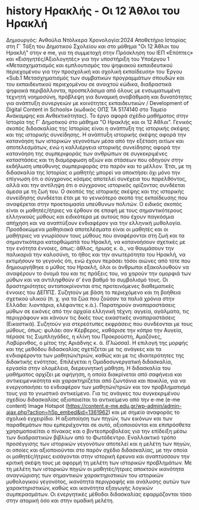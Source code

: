 # history Ηρακλής - Οι 12 Άθλοι του Ηρακλή
Δημιουργός: Ανθούλα Ντόλκερα
Χρονολογία:2024
Αποθετήριο Ιστορίας στη Γ΄ Τάξη του Δημοτικού Σχολείου και στο μάθημα "Οι 12 Άθλοι του Ηρακλή" στην e me, για τη συμμετοχή στην Πρόσκληση του ΙΕΠ «Επόπτες» και «Εισηγητές/Αξιολογητές» για την υποστήριξη του Υποέργου 1 «Μετασχηματισμός και εμπλουτισμός του ψηφιακού εκπαιδευτικού περιεχομένου για την προσχολική και σχολική εκπαίδευση» του Έργου «Sub.1 Μετασχηματισμός των συμβατικών προγραμμάτων σπουδών και του εκπαιδευτικού περιεχομένου σε ανοιχτού κώδικα, διαδραστικά ψηφιακά περιβάλλοντα, προσπελάσιμα από όλους με ενσωματωμένη τεχνητή νοημοσύνη, πρόβλεψη για δυναμική αναβάθμιση και δυνατότητες για ανάπτυξη συνεργειών με κοινότητες εκπαιδευτικών / Development of Digital Content in Schools» (κωδικός ΟΠΣ ΤΑ 5174140 στο Ταμείο Ανάκαμψης και Ανθεκτικότητας).
Το έργο αφορά σχέδιο μαθήματος στην Ιστορία της Γ΄ Δημοτικού στο μάθημα "Ο Ηρακλής και οι 12 Άθλοι".
Γενικός σκοπός διδασκαλίας της Ιστορίας είναι η ανάπτυξη της ιστορικής σκέψης και της ιστορικής συνείδησης. Η ανάπτυξη ιστορικής σκέψης αφορά την κατανόηση των ιστορικών γεγονότων μέσα από την εξέταση αιτίων και αποτελεσμάτων, ενώ η καλλιέργεια ιστορικής συνείδησης αφορά την κατανόηση της συμπεριφοράς των ανθρώπων σε συγκεκριμένες καταστάσεις και τη διαμόρφωση αξιών και στάσεων που οδηγούν στην εκδήλωση υπεύθυνης συμπεριφοράς στο παρόν και το μέλλον. Έτσι, με τη διδασκαλία της Ιστορίας ο μαθητής μπορεί να αποκτήσει όχι μόνο την επίγνωση ότι ο σύγχρονος κόσμος αποτελεί συνέχεια του παρελθόντος, αλλά και την αντίληψη ότι ο σύγχρονος ιστορικός ορίζοντας συνδέεται άμεσα με τη ζωή του. Ο σκοπός της ιστορικής σκέψης και της ιστορικής συνείδησης συνδέεται έτσι με το γενικότερο σκοπό της εκπαίδευσης που αναφέρεται στην προετοιμασία υπεύθυνων πολιτών.
Ο ειδικός σκοπός είναι οι μαθητές/ήτριες να έρθουν σε επαφή με τους σημαντικότερους ελληνικούς μύθους και ειδικότερα με αυτούς που έχουν παγκόσμια απήχηση και να αναπτύξουν ενδιαφέρον για την ελληνική μυθολογία.
Προσδοκώμενα μαθησιακά αποτελέσματα είναι οι μαθητές και οι μαθήτριες  να γνωρίσουν τους μύθους που αναφέρονται στη ζωή και τα σημαντικότερα κατορθώματά του Ηρακλή, να κατανοήσουν σχετικές με την ενότητα έννοιες, όπως: άθλος, ήρωας κ. ά., να θαυμάσουν την παλικαριά την καλοσύνη, το ήθος και την ανωτερότητα του Ηρακλή, να εκτιμήσουν το γεγονός ότι, ενώ έχουν περάσει τόσοι αιώνες από τότε που δημιουργήθηκε ο μύθος του Ηρακλή, όλοι οι άνθρωποι εξακολουθούν να αναφέρουν το όνομά του και τις πράξεις του, να χαρούν την ομορφιά των μύθων και να αντιληφθούν σ’ ένα βαθμό το συμβολισμό τους.
Οι δραστηριότητες ανταποκρίνονται στις προτεινόμενες διαθεματικές έννοιες του ∆ΕΠΠΣ. Συζητούν με βάση το περιεχόμενο και τη βοήθεια σχετικού υλικού (π. χ. για τα ζώα που ζούσαν τα παλιά χρόνια στην Ελλάδα: λιοντάρια, ελέφαντες κ.ά.). Παρατηρούν αναπαραστάσεις μύθων σε εικόνες από την αρχαία ελληνική τέχνη: αγγεία, αγάλματα, τις περιγράφουν και κάνουν τις δικές τους εικαστικές αναπαραστάσεις (Εικαστικά). Συζητούν για στερεότυπες εκφράσεις που συνδέονται με τους μύθους, όπως: φυλάει σαν Κέρβερος, καθάρισε την κόπρο την Αυγεία, πέρασε τις Συμπληγάδες, η κλίνη του Προκρούστη, Αμαζόνες, Λαβύρινθος, ο μίτος της Αριάδνης κ. ά. (Γλώσσα).
Η επιλογή της μορφής και της μεθόδου διδασκαλίας σχετίζεται με τις ανάγκες και τα ενδιαφέροντα των μαθητών/τριών, καθώς και με τις ιδιαιτερότητες της διδακτικής ενότητας. Επιλέγεται η Ομαδοσυνεργατική διδασκαλία, εργασία στην ολομέλεια, διερευνητική μάθηση. Η διδασκαλία του μαθήματος αρχίζει με αφήγηση, η οποία διακρίνεται από σαφήνεια και αντικειμενικότητα και χαρακτηρίζεται από ζωντάνια και ποικιλία, για να ενεργοποιήσει το ενδιαφέρον των μαθητών/τριών και τον προβληματισμό τους για το γνωστικό αντικείμενο. Για τις ανάγκες του συγκεκριμένου σχεδίου διδασκαλίας αξιοποιείται το αντικείμενο από την e-me (e-me content) Image Hotspot (https://content.e-me.edu.gr/wp-admin/admin-ajax.php?action=h5p_embed&id=1361962) και με σημείο αναφοράς το σχολικό εγχειρίδιο. Η αξιοποίηση των πηγών, των εικόνων και των παραθεμάτων που εμπεριέχονται σε αυτό, αξιοποιούνται και επιπρόσθετα χρησιμοποιείται ο πίνακας και ο βιντεοπροβολέας για την επίδειξη μέσω των διαδραστικών βιβλίων από το Φωτόδεντρο.  Εναλλακτικό τρόπο προσέγγισης των ιστορικών γεγονότων αποτελεί και η μελέτη των πηγών, οι οποίες και αξιοποιούνται στο παρόν σχέδιο διδασκαλίας, με την οποία οι μαθητές/ήτριες εισάγονται στην ιστορική έρευνα και αναπτύσσουν την κριτική σκέψη τους με αφορμή τη μελέτη των ιστορικών προβλημάτων. Με τη μελέτη των ιστορικών πηγών οι μαθητές/ήτριες αποκτούν ικανότητα αναγνώρισης των σημαντικών χαρακτηριστικών του ιστορικών μυθολογικού γεγονότος, ικανότητα περιγραφής και ανάλυσης αυτών των χαρακτηριστικών, καθώς και ικανότητα εξαγωγής λογικών συμπερασμάτων. Οι ενεργητικές μέθοδοι διδασκαλίας εφαρμόζονται τόσο στην ατομική όσο και στην ομαδική μελέτη.

